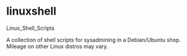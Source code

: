 # linuxshell
Linux_Shell_Scripts

A collection of shell scripts for sysadmining in a Debian/Ubuntu shop. Mileage on other Linux distros may vary.

